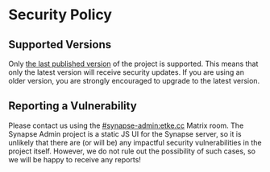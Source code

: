 # Security Policy

## Supported Versions

Only [the last published version](https://github.com/etkecc/synapse-admin/releases/latest) of the project is supported.
This means that only the latest version will receive security updates.
If you are using an older version, you are strongly encouraged to upgrade to the latest version.

## Reporting a Vulnerability

Please contact us using the [#synapse-admin:etke.cc](https://matrix.to/#/#synapse-admin:etke.cc) Matrix room.
The Synapse Admin project is a static JS UI for the Synapse server,
so it is unlikely that there are (or will be) any impactful security vulnerabilities in the project itself.
However, we do not rule out the possibility of such cases, so we will be happy to receive any reports!

